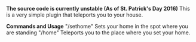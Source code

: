 **The source code is currently unstable (As of St. Patrick's Day 2016)**
This is a very simple plugin that teleports you to your house.

**Commands and Usage**
"/sethome" Sets your home in the spot where you are standing
"/home" Teleports you to the place where you set your home.
